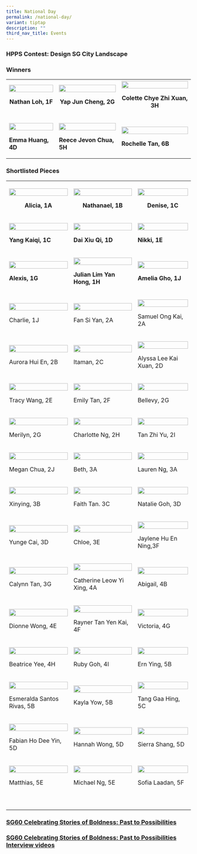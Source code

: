 ```yaml
---
title: National Day
permalink: /national-day/
variant: tiptap
description: ""
third_nav_title: Events
---
```

<h3>HPPS Contest: Design SG City Landscape</h3>
<h3>Winners</h3>
<table style="minWidth: 75px">
<colgroup>
<col>
<col>
<col>
</colgroup>
<tbody>
<tr>
<th rowspan="1" colspan="1">
<div class="isomer-image-wrapper">
<img style="width: 100%" height="auto" width="100%" alt="" src="/images/1F_HPPS_Nathan_Loh.jpg">
</div>
<p></p>
<p>Nathan Loh, 1F</p>
</th>
<th rowspan="1" colspan="1">
<div class="isomer-image-wrapper">
<img style="width: 100%" height="auto" width="100%" alt="" src="/images/2G_HPPS_Yap_Jun_Cheng.jpg">
</div>
<p></p>
<p>Yap Jun Cheng, 2G</p>
</th>
<th rowspan="1" colspan="1">
<div class="isomer-image-wrapper">
<img style="width: 100%" height="auto" width="100%" alt="" src="/images/3H_HPPS_Colette_Chye_Zhi_Xuan.jpg">
</div>
<p>Colette Chye Zhi Xuan, 3H</p>
</th>
</tr>
<tr>
<td rowspan="1" colspan="1">
<p></p>
<div class="isomer-image-wrapper">
<img style="width: 100%" height="auto" width="100%" alt="" src="/images/4D_HPPS_Emma_Huang.jpg">
</div>
<p><strong>Emma Huang, 4D</strong>
</p>
</td>
<td rowspan="1" colspan="1">
<p></p>
<div class="isomer-image-wrapper">
<img style="width: 100%" height="auto" width="100%" alt="" src="/images/5H_HPPS_Reece_Jevon_Chua.jpg">
</div>
<p><strong>Reece Jevon Chua, 5H</strong>
</p>
</td>
<td rowspan="1" colspan="1">
<p></p>
<div class="isomer-image-wrapper">
<img style="width: 100%" height="auto" width="100%" alt="" src="/images/6D_HPPS_Rochelle_Tan.jpg">
</div>
<p><strong>Rochelle Tan, 6B</strong>
</p>
</td>
</tr>
</tbody>
</table>
<h3>Shortlisted Pieces</h3>
<table style="minWidth: 75px">
<colgroup>
<col>
<col>
<col>
</colgroup>
<tbody>
<tr>
<th rowspan="1" colspan="1">
<p></p>
<div class="isomer-image-wrapper">
<img style="width: 100%" height="auto" width="100%" alt="" src="/images/1A_Alicia.jpg">
</div>
<p>Alicia, 1A</p>
</th>
<th rowspan="1" colspan="1">
<p></p>
<div class="isomer-image-wrapper">
<img style="width: 100%" height="auto" width="100%" alt="" src="/images/1B_Nathanael.jpg">
</div>
<p>Nathanael, 1B</p>
</th>
<th rowspan="1" colspan="1">
<p></p>
<div class="isomer-image-wrapper">
<img style="width: 100%" height="auto" width="100%" alt="" src="/images/1C_Denise.jpg">
</div>
<p>Denise, 1C</p>
</th>
</tr>
<tr>
<td rowspan="1" colspan="1">
<p></p>
<div class="isomer-image-wrapper">
<img style="width: 100%" height="auto" width="100%" alt="" src="/images/1C_Yang_Kaiqi.jpg">
</div>
<p><strong>Yang Kaiqi, 1C</strong>
</p>
</td>
<td rowspan="1" colspan="1">
<p></p>
<div class="isomer-image-wrapper">
<img style="width: 100%" height="auto" width="100%" alt="" src="/images/1D_Dai_Xiu_Qi.jpg">
</div>
<p><strong>Dai Xiu Qi, 1D</strong>
</p>
</td>
<td rowspan="1" colspan="1">
<p></p>
<div class="isomer-image-wrapper">
<img style="width: 100%" height="auto" width="100%" alt="" src="/images/1E_Nikki.jpg">
</div>
<p><strong>Nikki, 1E</strong>
</p>
</td>
</tr>
<tr>
<td rowspan="1" colspan="1">
<p></p>
<div class="isomer-image-wrapper">
<img style="width: 100%" height="auto" width="100%" alt="" src="/images/1G_Alexis.jpg">
</div>
<p><strong>Alexis, 1G</strong>
</p>
</td>
<td rowspan="1" colspan="1">
<p></p>
<div class="isomer-image-wrapper">
<img style="width: 100%" height="auto" width="100%" alt="" src="/images/1H_Julian_Lim_Yan_Hong.jpg">
</div>
<p><strong>Julian Lim Yan Hong, 1H</strong>
</p>
</td>
<td rowspan="1" colspan="1">
<p></p>
<div class="isomer-image-wrapper">
<img style="width: 100%" height="auto" width="100%" alt="" src="/images/1I_Amelia_Gho.jpg">
</div>
<p><strong>Amelia Gho, 1J</strong>
</p>
</td>
</tr>
<tr>
<td rowspan="1" colspan="1">
<p></p>
<div class="isomer-image-wrapper">
<img style="width: 100%" height="auto" width="100%" alt="" src="/images/1J_Charlie.jpg">
</div>
<p>Charlie, 1J</p>
</td>
<td rowspan="1" colspan="1">
<p></p>
<div class="isomer-image-wrapper">
<img style="width: 100%" height="auto" width="100%" alt="" src="/images/2A_Fan_Si_Yan.jpg">
</div>
<p>Fan Si Yan, 2A</p>
</td>
<td rowspan="1" colspan="1">
<p></p>
<div class="isomer-image-wrapper">
<img style="width: 100%" height="auto" width="100%" alt="" src="/images/2A_Samuel_Ong_Kai.jpg">
</div>
<p>Samuel Ong Kai, 2A</p>
</td>
</tr>
<tr>
<td rowspan="1" colspan="1">
<p></p>
<div class="isomer-image-wrapper">
<img style="width: 100%" height="auto" width="100%" alt="" src="/images/2B_Aurora_Hui_En.jpg">
</div>
<p>Aurora Hui En, 2B</p>
</td>
<td rowspan="1" colspan="1">
<p></p>
<div class="isomer-image-wrapper">
<img style="width: 100%" height="auto" width="100%" alt="" src="/images/2C_Itaman.jpg">
</div>
<p>Itaman, 2C</p>
</td>
<td rowspan="1" colspan="1">
<p></p>
<div class="isomer-image-wrapper">
<img style="width: 100%" height="auto" width="100%" alt="" src="/images/2D_Alyssa_Lee_Kai_Xuan.jpg">
</div>
<p>Alyssa Lee Kai Xuan, 2D</p>
</td>
</tr>
<tr>
<td rowspan="1" colspan="1">
<p></p>
<div class="isomer-image-wrapper">
<img style="width: 100%" height="auto" width="100%" alt="" src="/images/2E_Tracy_Wang.jpg">
</div>
<p>Tracy Wang, 2E</p>
</td>
<td rowspan="1" colspan="1">
<p></p>
<div class="isomer-image-wrapper">
<img style="width: 100%" height="auto" width="100%" alt="" src="/images/2F_Emily_Tan.jpg">
</div>
<p>Emily Tan, 2F</p>
</td>
<td rowspan="1" colspan="1">
<p></p>
<div class="isomer-image-wrapper">
<img style="width: 100%" height="auto" width="100%" alt="" src="/images/2G_Bellevy.jpg">
</div>
<p>Bellevy, 2G</p>
</td>
</tr>
<tr>
<td rowspan="1" colspan="1">
<p></p>
<div class="isomer-image-wrapper">
<img style="width: 100%" height="auto" width="100%" alt="" src="/images/2G_Merilyn.jpg">
</div>
<p>Merilyn, 2G</p>
</td>
<td rowspan="1" colspan="1">
<p></p>
<div class="isomer-image-wrapper">
<img style="width: 100%" height="auto" width="100%" alt="" src="/images/2H_Charlotte_Ng.jpg">
</div>
<p>Charlotte Ng, 2H</p>
</td>
<td rowspan="1" colspan="1">
<p></p>
<div class="isomer-image-wrapper">
<img style="width: 100%" height="auto" width="100%" alt="" src="/images/2I_Tan_Zhi_Yu.jpg">
</div>
<p>Tan Zhi Yu, 2I</p>
</td>
</tr>
<tr>
<td rowspan="1" colspan="1">
<p></p>
<div class="isomer-image-wrapper">
<img style="width: 100%" height="auto" width="100%" alt="" src="/images/2J_Megan_Chua.jpg">
</div>
<p>Megan Chua, 2J</p>
</td>
<td rowspan="1" colspan="1">
<p></p>
<div class="isomer-image-wrapper">
<img style="width: 100%" height="auto" width="100%" alt="" src="/images/3A_Beth.jpg">
</div>
<p>Beth, 3A</p>
</td>
<td rowspan="1" colspan="1">
<p></p>
<div class="isomer-image-wrapper">
<img style="width: 100%" height="auto" width="100%" alt="" src="/images/3A_Lauren_Ng.jpg">
</div>
<p>Lauren Ng, 3A</p>
</td>
</tr>
<tr>
<td rowspan="1" colspan="1">
<p></p>
<div class="isomer-image-wrapper">
<img style="width: 100%" height="auto" width="100%" alt="" src="/images/3B_Xinying.jpg">
</div>
<p>Xinying, 3B</p>
</td>
<td rowspan="1" colspan="1">
<p></p>
<div class="isomer-image-wrapper">
<img style="width: 100%" height="auto" width="100%" alt="" src="/images/3C_Faith_Tan.jpg">
</div>
<p>Faith Tan. 3C</p>
</td>
<td rowspan="1" colspan="1">
<p></p>
<div class="isomer-image-wrapper">
<img style="width: 100%" height="auto" width="100%" alt="" src="/images/3D_Natalie_Goh.jpg">
</div>
<p>Natalie Goh, 3D</p>
</td>
</tr>
<tr>
<td rowspan="1" colspan="1">
<p></p>
<div class="isomer-image-wrapper">
<img style="width: 100%" height="auto" width="100%" alt="" src="/images/3D_Yunge_Cai.jpg">
</div>
<p>Yunge Cai, 3D</p>
</td>
<td rowspan="1" colspan="1">
<p></p>
<div class="isomer-image-wrapper">
<img style="width: 100%" height="auto" width="100%" alt="" src="/images/3E_Chloe.jpg">
</div>
<p>Chloe, 3E</p>
</td>
<td rowspan="1" colspan="1">
<p></p>
<div class="isomer-image-wrapper">
<img style="width: 100%" height="auto" width="100%" alt="" src="/images/3F_Jaylene_Hu_En_Ning.jpg">
</div>
<p>Jaylene Hu En Ning,3F</p>
</td>
</tr>
<tr>
<td rowspan="1" colspan="1">
<p></p>
<div class="isomer-image-wrapper">
<img style="width: 100%" height="auto" width="100%" alt="" src="/images/3G_Calynn_Tan.jpg">
</div>
<p>Calynn Tan, 3G</p>
</td>
<td rowspan="1" colspan="1">
<p></p>
<div class="isomer-image-wrapper">
<img style="width: 100%" height="auto" width="100%" alt="" src="/images/4A_Catherine_Leow_Yi_Ying.jpg">
</div>
<p>Catherine Leow Yi Xing, 4A</p>
</td>
<td rowspan="1" colspan="1">
<p></p>
<div class="isomer-image-wrapper">
<img style="width: 100%" height="auto" width="100%" alt="" src="/images/4B_Abigail.jpg">
</div>
<p>Abigail, 4B</p>
</td>
</tr>
<tr>
<td rowspan="1" colspan="1">
<p></p>
<div class="isomer-image-wrapper">
<img style="width: 100%" height="auto" width="100%" alt="" src="/images/4E_Dionne_Wong.jpg">
</div>
<p>Dionne Wong, 4E</p>
</td>
<td rowspan="1" colspan="1">
<p></p>
<div class="isomer-image-wrapper">
<img style="width: 100%" height="auto" width="100%" alt="" src="/images/4F_Rayner_Tan_Yen_Kai.jpg">
</div>
<p>Rayner Tan Yen Kai, 4F</p>
</td>
<td rowspan="1" colspan="1">
<p></p>
<div class="isomer-image-wrapper">
<img style="width: 100%" height="auto" width="100%" alt="" src="/images/4G_Victoria.jpg">
</div>
<p>Victoria, 4G</p>
</td>
</tr>
<tr>
<td rowspan="1" colspan="1">
<p></p>
<div class="isomer-image-wrapper">
<img style="width: 100%" height="auto" width="100%" alt="" src="/images/4H_Beatrice_Yee.jpg">
</div>
<p>Beatrice Yee, 4H</p>
</td>
<td rowspan="1" colspan="1">
<p></p>
<div class="isomer-image-wrapper">
<img style="width: 100%" height="auto" width="100%" alt="" src="/images/4I_Ruby_Goh.jpg">
</div>
<p>Ruby Goh, 4I</p>
</td>
<td rowspan="1" colspan="1">
<p></p>
<div class="isomer-image-wrapper">
<img style="width: 100%" height="auto" width="100%" alt="" src="/images/5B_Ern_Ying.jpg">
</div>
<p>Ern Ying, 5B</p>
</td>
</tr>
<tr>
<td rowspan="1" colspan="1">
<p></p>
<div class="isomer-image-wrapper">
<img style="width: 100%" height="auto" width="100%" alt="" src="/images/5B_Esmeralda_Santos_Rivas.jpg">
</div>
<p>Esmeralda Santos Rivas, 5B</p>
</td>
<td rowspan="1" colspan="1">
<p></p>
<div class="isomer-image-wrapper">
<img style="width: 100%" height="auto" width="100%" alt="" src="/images/5B_Kayla_Yow.jpg">
</div>
<p>Kayla Yow, 5B</p>
</td>
<td rowspan="1" colspan="1">
<p></p>
<div class="isomer-image-wrapper">
<img style="width: 100%" height="auto" width="100%" alt="" src="/images/5C_Tang_Gaa_Hing.jpg">
</div>
<p>Tang Gaa Hing, 5C</p>
</td>
</tr>
<tr>
<td rowspan="1" colspan="1">
<p></p>
<div class="isomer-image-wrapper">
<img style="width: 100%" height="auto" width="100%" alt="" src="/images/5D_Fabien_Ho_Dee_Yin.jpg">
</div>
<p>Fabian Ho Dee Yin, 5D</p>
</td>
<td rowspan="1" colspan="1">
<p></p>
<div class="isomer-image-wrapper">
<img style="width: 100%" height="auto" width="100%" alt="" src="/images/5D_Hannah_Wong.jpg">
</div>
<p>Hannah Wong, 5D</p>
</td>
<td rowspan="1" colspan="1">
<p></p>
<div class="isomer-image-wrapper">
<img style="width: 100%" height="auto" width="100%" alt="" src="/images/5D_Sierra_Shang.jpg">
</div>
<p>Sierra Shang, 5D</p>
</td>
</tr>
<tr>
<td rowspan="1" colspan="1">
<p></p>
<div class="isomer-image-wrapper">
<img style="width: 100%" height="auto" width="100%" alt="" src="/images/5E_Matthias.jpg">
</div>
<p>Matthias, 5E</p>
</td>
<td rowspan="1" colspan="1">
<p></p>
<div class="isomer-image-wrapper">
<img style="width: 100%" height="auto" width="100%" alt="" src="/images/5E_Michael_Ng.jpg">
</div>
<p>Michael Ng, 5E</p>
</td>
<td rowspan="1" colspan="1">
<p></p>
<div class="isomer-image-wrapper">
<img style="width: 100%" height="auto" width="100%" alt="" src="/images/5F_Sofia_Laaden.jpg">
</div>
<p>Sofia Laadan, 5F</p>
</td>
</tr>
<tr>
<td rowspan="1" colspan="1">
<p></p>
</td>
<td rowspan="1" colspan="1">
<p></p>
</td>
<td rowspan="1" colspan="1">
<p></p>
</td>
</tr>
<tr>
<td rowspan="1" colspan="1">
<p></p>
</td>
<td rowspan="1" colspan="1">
<p></p>
</td>
<td rowspan="1" colspan="1">
<p></p>
</td>
</tr>
</tbody>
</table>
<p></p>
<p></p>
<h3><a href="/files/SG60_Celebrating_Stories_of_Boldness_Exhibit__for_website_.pdf" rel="noopener noreferrer nofollow" target="_blank">SG60 Celebrating Stories of Boldness: Past to Possibilities</a></h3>
<p></p>
<h3><a href="https://www.youtube.com/watch?v=hIHf2ctRBF8" rel="noopener nofollow" target="_blank">SG60 Celebrating Stories of Boldness: Past to Possibilities Interview videos</a></h3>
<p></p>
<p></p>
<p></p>